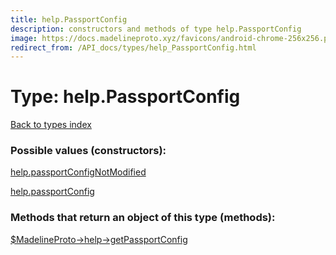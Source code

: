 ```yaml
---
title: help.PassportConfig
description: constructors and methods of type help.PassportConfig
image: https://docs.madelineproto.xyz/favicons/android-chrome-256x256.png
redirect_from: /API_docs/types/help_PassportConfig.html
---
```

# Type: help.PassportConfig  
[Back to types index](index.md)



### Possible values (constructors):

[help.passportConfigNotModified](../constructors/help.passportConfigNotModified.md)  

[help.passportConfig](../constructors/help.passportConfig.md)  



### Methods that return an object of this type (methods):

[$MadelineProto->help->getPassportConfig](../methods/help.getPassportConfig.md)  



